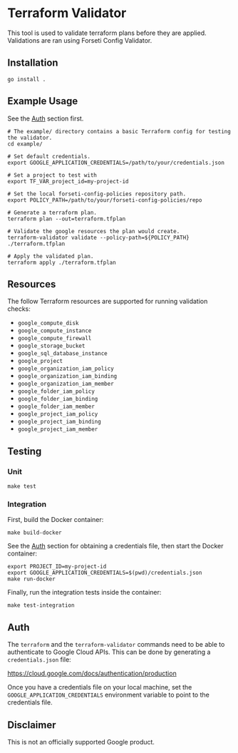 # Terraform Validator

This tool is used to validate terraform plans before they are applied. Validations are ran using Forseti Config Validator.

## Installation

```
go install .
```

## Example Usage

See the [Auth](#Auth) section first.

```
# The example/ directory contains a basic Terraform config for testing the validator.
cd example/

# Set default credentials.
export GOOGLE_APPLICATION_CREDENTIALS=/path/to/your/credentials.json

# Set a project to test with
export TF_VAR_project_id=my-project-id

# Set the local forseti-config-policies repository path.
export POLICY_PATH=/path/to/your/forseti-config-policies/repo

# Generate a terraform plan.
terraform plan --out=terraform.tfplan

# Validate the google resources the plan would create.
terraform-validator validate --policy-path=${POLICY_PATH} ./terraform.tfplan

# Apply the validated plan.
terraform apply ./terraform.tfplan
```

## Resources
The follow Terraform resources are supported for running validation checks:

- `google_compute_disk`
- `google_compute_instance`
- `google_compute_firewall`
- `google_storage_bucket`
- `google_sql_database_instance`
- `google_project`
- `google_organization_iam_policy`
- `google_organization_iam_binding`
- `google_organization_iam_member`
- `google_folder_iam_policy`
- `google_folder_iam_binding`
- `google_folder_iam_member`
- `google_project_iam_policy`
- `google_project_iam_binding`
- `google_project_iam_member`

## Testing

### Unit

```
make test
```

### Integration

First, build the Docker container:
```
make build-docker
```

See the [Auth](#Auth) section for obtaining a credentials file, then start the Docker container:

```
export PROJECT_ID=my-project-id
export GOOGLE_APPLICATION_CREDENTIALS=$(pwd)/credentials.json
make run-docker
```

Finally, run the integration tests inside the container:
```
make test-integration
````

## Auth

The `terraform` and the `terraform-validator` commands need to be able to authenticate to Google Cloud APIs. This can be done by generating a `credentials.json` file:

https://cloud.google.com/docs/authentication/production

Once you have a credentials file on your local machine, set the `GOOGLE_APPLICATION_CREDENTIALS` environment variable to point to the credentials file.

## Disclaimer

This is not an officially supported Google product.
